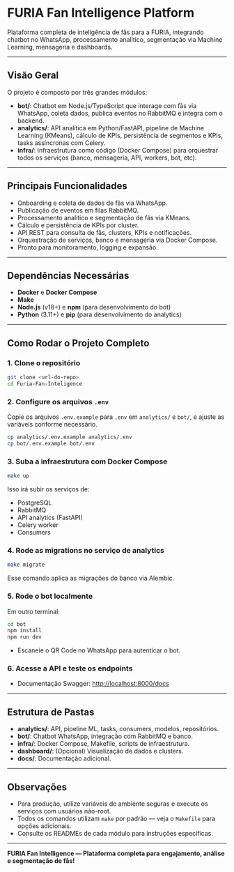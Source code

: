# FURIA Fan Intelligence Platform

Plataforma completa de inteligência de fãs para a FURIA, integrando chatbot no WhatsApp, processamento analítico, segmentação via Machine Learning, mensageria e dashboards.

---

## Visão Geral

O projeto é composto por três grandes módulos:

- **bot/**: Chatbot em Node.js/TypeScript que interage com fãs via WhatsApp, coleta dados, publica eventos no RabbitMQ e integra com o backend.
- **analytics/**: API analítica em Python/FastAPI, pipeline de Machine Learning (KMeans), cálculo de KPIs, persistência de segmentos e KPIs, tasks assíncronas com Celery.
- **infra/**: Infraestrutura como código (Docker Compose) para orquestrar todos os serviços (banco, mensageria, API, workers, bot, etc).

---

## Principais Funcionalidades

- Onboarding e coleta de dados de fãs via WhatsApp.
- Publicação de eventos em filas RabbitMQ.
- Processamento analítico e segmentação de fãs via KMeans.
- Cálculo e persistência de KPIs por cluster.
- API REST para consulta de fãs, clusters, KPIs e notificações.
- Orquestração de serviços, banco e mensageria via Docker Compose.
- Pronto para monitoramento, logging e expansão.

---

## Dependências Necessárias

- **Docker** e **Docker Compose**
- **Make** 
- **Node.js** (v18+) e **npm** (para desenvolvimento do bot)
- **Python** (3.11+) e **pip** (para desenvolvimento do analytics)

---

## Como Rodar o Projeto Completo

### 1. Clone o repositório

```sh
git clone <url-do-repo>
cd Furia-Fan-Inteligence
```

### 2. Configure os arquivos `.env`

Copie os arquivos `.env.example` para `.env` em `analytics/` e `bot/`, e ajuste as variáveis conforme necessário.

```sh
cp analytics/.env.example analytics/.env
cp bot/.env.example bot/.env
```

### 3. Suba a infraestrutura com Docker Compose

```sh
make up
```

Isso irá subir os serviços de:
- PostgreSQL
- RabbitMQ
- API analytics (FastAPI)
- Celery worker
- Consumers

### 4. Rode as migrations no serviço de analytics

```sh
make migrate
```

Esse comando aplica as migrações do banco via Alembic.

### 5. Rode o bot localmente

Em outro terminal:

```sh
cd bot
npm install
npm run dev
```

- Escaneie o QR Code no WhatsApp para autenticar o bot.

### 6. Acesse a API e teste os endpoints

- Documentação Swagger: [http://localhost:8000/docs](http://localhost:8000/docs)

---

## Estrutura de Pastas

- **analytics/**: API, pipeline ML, tasks, consumers, modelos, repositórios.
- **bot/**: Chatbot WhatsApp, integração com RabbitMQ e banco.
- **infra/**: Docker Compose, Makefile, scripts de infraestrutura.
- **dashboard/**: (Opcional) Visualização de dados e clusters.
- **docs/**: Documentação adicional.

---

## Observações

- Para produção, utilize variáveis de ambiente seguras e execute os serviços com usuários não-root.
- Todos os comandos utilizam `make` por padrão — veja o `Makefile` para opções adicionais.
- Consulte os READMEs de cada módulo para instruções específicas.

---

**FURIA Fan Intelligence — Plataforma completa para engajamento, análise e segmentação de fãs!**
